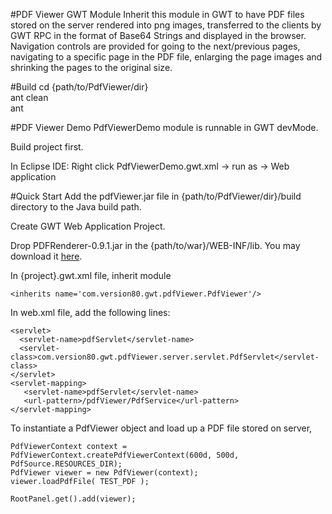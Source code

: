 #PDF Viewer GWT Module
Inherit this module in GWT to have PDF files stored on the server rendered into png images, transferred to the clients by GWT RPC in the format of Base64 Strings and displayed in the browser. Navigation controls are provided for going to the next/previous pages, navigating to a specific page in the PDF file, enlarging the page images and shrinking the pages to the original size. 

#Build 
    cd {path/to/PdfViewer/dir}  
    ant clean  
    ant  

#PDF Viewer Demo
PdfViewerDemo module is runnable in GWT devMode.

Build project first.

In Eclipse IDE: 
Right click PdfViewerDemo.gwt.xml -> run as -> Web application

#Quick Start
Add the pdfViewer.jar file in {path/to/PdfViewer/dir}/build directory to the Java build path.

Create GWT Web Application Project.

Drop PDFRenderer-0.9.1.jar in the {path/to/war}/WEB-INF/lib. You may download it [here](https://github.com/paulhfch/PdfViewer/blob/master/war/WEB-INF/lib/PDFRenderer-0.9.1.jar?raw=true).

In {project}.gwt.xml file, inherit module

	<inherits name='com.version80.gwt.pdfViewer.PdfViewer'/>

In web.xml file, add the following lines:

    <servlet>
      <servlet-name>pdfServlet</servlet-name>
      <servlet-class>com.version80.gwt.pdfViewer.server.servlet.PdfServlet</servlet-class>
    </servlet>
    <servlet-mapping>
       <servlet-name>pdfServlet</servlet-name>
       <url-pattern>/pdfViewer/PdfService</url-pattern>
    </servlet-mapping>


To instantiate a PdfViewer object and load up a PDF file stored on server,

    PdfViewerContext context = PdfViewerContext.createPdfViewerContext(600d, 500d, PdfSource.RESOURCES_DIR);
    PdfViewer viewer = new PdfViewer(context);
    viewer.loadPdfFile( TEST_PDF );

    RootPanel.get().add(viewer);
